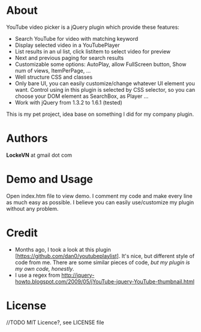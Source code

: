 # About

YouTube video picker is a jQuery plugin which provide these features:
 * Search YouTube for video with matching keyword
 * Display selected video in a YouTubePlayer
 * List results in an ul list, click listitem to select video for preview
 * Next and previous paging for search results
 * Customizable some options: AutoPlay, allow FullScreen button, Show num of views, ItemPerPage, ...
 * Well structure CSS and classes
 * Only bare UI, you can easily customize/change whatever UI element you want. Control using in this plugin is selected by CSS selector, so you can choose your DOM element as SearchBox, as Player ...
 * Work with jQuery from 1.3.2 to 1.6.1 (tested)

This is my pet project, idea base on something I did for my company plugin.

# Authors
**LockeVN** at gmail dot com

# Demo and Usage
Open index.htm file to view demo.
I comment my code and make every line as much easy as possible. I believe you can easily use/customize my plugin without any problem.

# Credit
* Months ago, I took a look at this plugin [https://github.com/dan0/youtubeplaylist]. It's nice, but different style of code from me. There are some similar pieces of code, *but my plugin is my own code, honestly*.
* I use a regex from http://jquery-howto.blogspot.com/2009/05/jYouTube-jquery-YouTube-thumbnail.html

# License
//TODO
MIT Licence?, see LICENSE file
